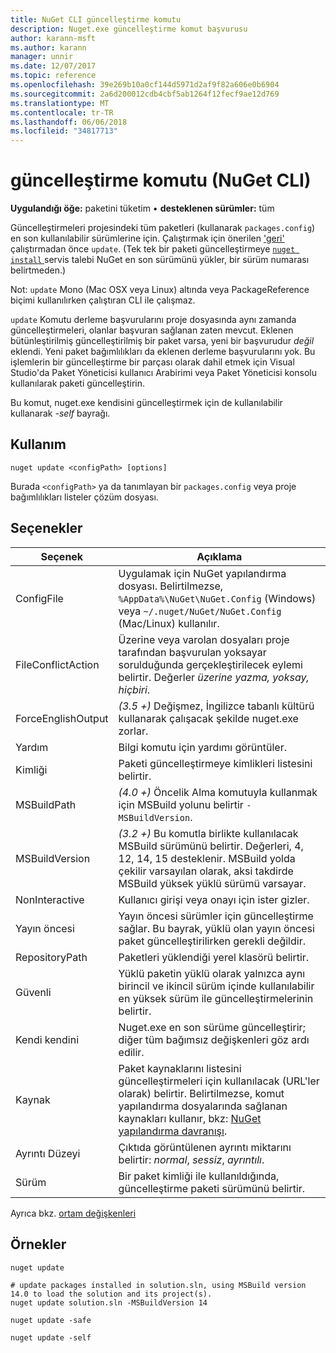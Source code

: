 ```yaml
---
title: NuGet CLI güncelleştirme komutu
description: Nuget.exe güncelleştirme komut başvurusu
author: karann-msft
ms.author: karann
manager: unnir
ms.date: 12/07/2017
ms.topic: reference
ms.openlocfilehash: 39e269b10a0cf144d5971d2af9f82a606e0b6904
ms.sourcegitcommit: 2a6d200012cdb4cbf5ab1264f12fecf9ae12d769
ms.translationtype: MT
ms.contentlocale: tr-TR
ms.lasthandoff: 06/06/2018
ms.locfileid: "34817713"
---
```

# <a name="update-command-nuget-cli"></a>güncelleştirme komutu (NuGet CLI)

**Uygulandığı öğe:** paketini tüketim &bullet; **desteklenen sürümler:** tüm

Güncelleştirmeleri projesindeki tüm paketleri (kullanarak `packages.config`) en son kullanılabilir sürümlerine için. Çalıştırmak için önerilen ['geri'](cli-ref-restore.md) çalıştırmadan önce `update`. (Tek tek bir paketi güncelleştirmeye [ `nuget install` ](cli-ref-install.md) servis talebi NuGet en son sürümünü yükler, bir sürüm numarası belirtmeden.)

Not: `update` Mono (Mac OSX veya Linux) altında veya PackageReference biçimi kullanılırken çalıştıran CLI ile çalışmaz.

`update` Komutu derleme başvurularını proje dosyasında aynı zamanda güncelleştirmeleri, olanlar başvuran sağlanan zaten mevcut. Eklenen bütünleştirilmiş güncelleştirilmiş bir paket varsa, yeni bir başvurudur *değil* eklendi. Yeni paket bağımlılıkları da eklenen derleme başvurularını yok. Bu işlemlerin bir güncelleştirme bir parçası olarak dahil etmek için Visual Studio'da Paket Yöneticisi kullanıcı Arabirimi veya Paket Yöneticisi konsolu kullanılarak paketi güncelleştirin.

Bu komut, nuget.exe kendisini güncelleştirmek için de kullanılabilir kullanarak *-self* bayrağı.

## <a name="usage"></a>Kullanım

```cli
nuget update <configPath> [options]
```

Burada `<configPath>` ya da tanımlayan bir `packages.config` veya proje bağımlılıkları listeler çözüm dosyası.

## <a name="options"></a>Seçenekler

| Seçenek | Açıklama |
| --- | --- |
| ConfigFile | Uygulamak için NuGet yapılandırma dosyası. Belirtilmezse, `%AppData%\NuGet\NuGet.Config` (Windows) veya `~/.nuget/NuGet/NuGet.Config` (Mac/Linux) kullanılır.|
| FileConflictAction | Üzerine veya varolan dosyaları proje tarafından başvurulan yoksayar sorulduğunda gerçekleştirilecek eylemi belirtir. Değerler *üzerine yazma, yoksay, hiçbiri*. |
| ForceEnglishOutput | *(3.5 +)*  Değişmez, İngilizce tabanlı kültürü kullanarak çalışacak şekilde nuget.exe zorlar. |
| Yardım | Bilgi komutu için yardımı görüntüler. |
| Kimliği | Paketi güncelleştirmeye kimlikleri listesini belirtir. |
| MSBuildPath | *(4.0 +)*  Öncelik Alma komutuyla kullanmak için MSBuild yolunu belirtir `-MSBuildVersion`. |
| MSBuildVersion | *(3.2 +)*  Bu komutla birlikte kullanılacak MSBuild sürümünü belirtir. Değerleri, 4, 12, 14, 15 desteklenir. MSBuild yolda çekilir varsayılan olarak, aksi takdirde MSBuild yüksek yüklü sürümü varsayar. |
| NonInteractive | Kullanıcı girişi veya onayı için ister gizler. |
| Yayın öncesi | Yayın öncesi sürümler için güncelleştirme sağlar. Bu bayrak, yüklü olan yayın öncesi paket güncelleştirilirken gerekli değildir. |
| RepositoryPath | Paketleri yüklendiği yerel klasörü belirtir. |
| Güvenli | Yüklü paketin yüklü olarak yalnızca aynı birincil ve ikincil sürüm içinde kullanılabilir en yüksek sürüm ile güncelleştirmelerinin belirtir. |
| Kendi kendini | Nuget.exe en son sürüme güncelleştirir; diğer tüm bağımsız değişkenleri göz ardı edilir. |
| Kaynak | Paket kaynaklarını listesini güncelleştirmeleri için kullanılacak (URL'ler olarak) belirtir. Belirtilmezse, komut yapılandırma dosyalarında sağlanan kaynakları kullanır, bkz: [NuGet yapılandırma davranışı](../consume-packages/configuring-nuget-behavior.md). |
| Ayrıntı Düzeyi | Çıktıda görüntülenen ayrıntı miktarını belirtir: *normal*, *sessiz*, *ayrıntılı*. |
| Sürüm | Bir paket kimliği ile kullanıldığında, güncelleştirme paketi sürümünü belirtir. |

Ayrıca bkz. [ortam değişkenleri](cli-ref-environment-variables.md)

## <a name="examples"></a>Örnekler

```cli
nuget update

# update packages installed in solution.sln, using MSBuild version 14.0 to load the solution and its project(s).
nuget update solution.sln -MSBuildVersion 14

nuget update -safe

nuget update -self
```
